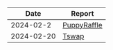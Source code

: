 | Date       | Report                                        |
| ---------- | --------------------------------------------- |
| 2024-02-2  | [PuppyRaffle](./reports/PuppyRaffleAudit.pdf) |
| 2024-02-20 | [Tswap](./reports/Tswap_audit.pdf)            |
